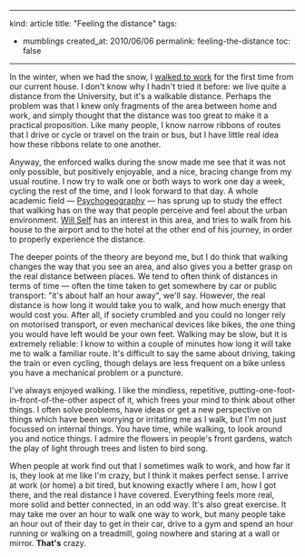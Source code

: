 -----
kind: article
title: "Feeling the distance"
tags:
- mumblings
created_at: 2010/06/06
permalink: feeling-the-distance
toc: false
-----

<p>In the winter, when we had the snow, I <a href="http://www.rousette.org.uk/blog/archives/walking-songs/">walked to work</a> for the first time from our current house. I don't know why I hadn't tried it before: we live quite a distance from the University, but it's a walkable distance. Perhaps the problem was that I knew only fragments of the area between home and work, and simply thought that the distance was too great to make it a practical proposition. Like many people, I know narrow ribbons of routes that I drive or cycle or travel on the train or bus, but I have little real idea how these ribbons relate to one another.</p>

<p>Anyway, the enforced walks during the snow made me see that it was not only possible, but positively enjoyable, and a nice, bracing change from my usual routine. I now try to walk one or both ways to work one day a week, cycling the rest of the time, and I look forward to that day. A whole academic field &mdash; <a href="http://en.wikipedia.org/wiki/Psychogeography">Psychogeography</a> &mdash; has sprung up to study the effect that walking has on the way that people perceive and feel about the urban environment. <a href="http://www.amazon.co.uk/Psychogeography-Will-Self/dp/0747590338">Will Self</a> has an interest in this area, and tries to walk from his house to the airport and to the hotel at the other end of his journey, in order to properly experience the distance.</p>

<p>The deeper points of the theory are beyond me, but I do think that walking changes the way that you see an area, and also gives you a better grasp on the real distance between places. We tend to often think of distances in terms of time &mdash; often the time taken to get somewhere by car or public transport: "it's about half an hour away", we'll say. However, the real distance is how long it would take you to walk, and how much energy that would cost you. After all, if society crumbled and you could no longer rely on motorised transport, or even mechanical devices like bikes, the one thing you would have left would be your own feet. Walking may be slow, but it is extremely reliable: I know to within a couple of minutes how long it will take me to walk a familiar route. It's difficult to say the same about driving, taking the train or even cycling, though delays are less frequent on a bike unless you have a mechanical problem or a puncture.</p>

<p>I've always enjoyed walking. I like the mindless, repetitive, putting-one-foot-in-front-of-the-other aspect of it, which frees your mind to think about other things. I often solve problems, have ideas or get a new perspective on things which have been worrying or irritating me as I walk, but I'm not just focussed on internal things. You have time, while walking, to look around you and notice things. I admire the flowers in people's front gardens, watch the play of light through trees and listen to bird song.</p>

<p>When people at work find out that I sometimes walk to work, and how far it is, they look at me like I'm crazy, but I think it makes perfect sense. I arrive at work (or home) a bit tired, but knowing exactly where I am, how I got there, and the real distance I have covered. Everything feels more real, more solid and better connected, in an odd way. It's also great exercise. It may take me over an hour to walk one way to work, but many people take an hour out of their day to get in their car, drive to a gym and spend an hour running or walking on a treadmill, going nowhere and staring at a wall or mirror. <strong>That's</strong> crazy.</p>



